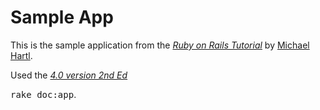 # Sample App

This is the sample application from
the [*Ruby on Rails Tutorial*](http://railstutorial.org/)
by [Michael Hartl](http://michaelhartl.com/).

Used the [*4.0 version 2nd Ed*](https://rails-4-0.railstutorial.org/book)

<tt>rake doc:app</tt>.
